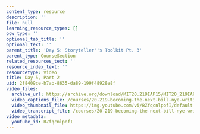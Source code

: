 ```yaml
---
content_type: resource
description: ''
file: null
learning_resource_types: []
ocw_type: ''
optional_tab_title: ''
optional_text: ''
parent_title: 'Day 5: Storyteller''s Toolkit Pt. 3'
parent_type: CourseSection
related_resources_text: ''
resource_index_text: ''
resourcetype: Video
title: Day 5, Part 2
uid: 2f8409ce-b7ab-8635-da89-199f48928e8f
video_files:
  archive_url: https://archive.org/download/MIT20.219IAP15/MIT20_219IAP15_D05P2_300k.mp4
  video_captions_file: /courses/20-219-becoming-the-next-bill-nye-writing-and-hosting-the-educational-show-january-iap-2015/802433b6aa0058cda1bc5d8b16aa2b6f_BZfqcnlpofI.vtt
  video_thumbnail_file: https://img.youtube.com/vi/BZfqcnlpofI/default.jpg
  video_transcript_file: /courses/20-219-becoming-the-next-bill-nye-writing-and-hosting-the-educational-show-january-iap-2015/990c48c43a66b488eea9df7b87512f5f_BZfqcnlpofI.pdf
video_metadata:
  youtube_id: BZfqcnlpofI
---
```

